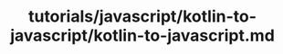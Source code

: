 ---
title: tutorials/javascript/kotlin-to-javascript/kotlin-to-javascript.md
showAuthorInfo: false
redirect_path: https://kotlinlang.org/docs/kotlin-to-javascript.html
---